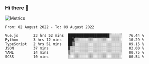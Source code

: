 ### Hi there 👋

![Metrics](https://github.com/radoapx/radoapx/blob/main/github-metrics.svg)

<!--START_SECTION:waka-->

```text
From: 02 August 2022 - To: 09 August 2022

Vue.js       23 hrs 52 mins  ███████████████████░░░░░░   76.44 %
Python       3 hrs 12 mins   ██▓░░░░░░░░░░░░░░░░░░░░░░   10.29 %
TypeScript   2 hrs 51 mins   ██▒░░░░░░░░░░░░░░░░░░░░░░   09.15 %
JSON         37 mins         ▓░░░░░░░░░░░░░░░░░░░░░░░░   02.00 %
YAML         14 mins         ▒░░░░░░░░░░░░░░░░░░░░░░░░   00.75 %
SCSS         10 mins         ░░░░░░░░░░░░░░░░░░░░░░░░░   00.54 %
```

<!--END_SECTION:waka-->

<!--
**radoapx/radoapx** is a ✨ _special_ ✨ repository because its `README.md` (this file) appears on your GitHub profile.

Here are some ideas to get you started:

- 🔭 I’m currently working on ...
- 🌱 I’m currently learning ...
- 👯 I’m looking to collaborate on ...
- 🤔 I’m looking for help with ...
- 💬 Ask me about ...
- 📫 How to reach me: ...
- 😄 Pronouns: ...
- ⚡ Fun fact: ...
-->
